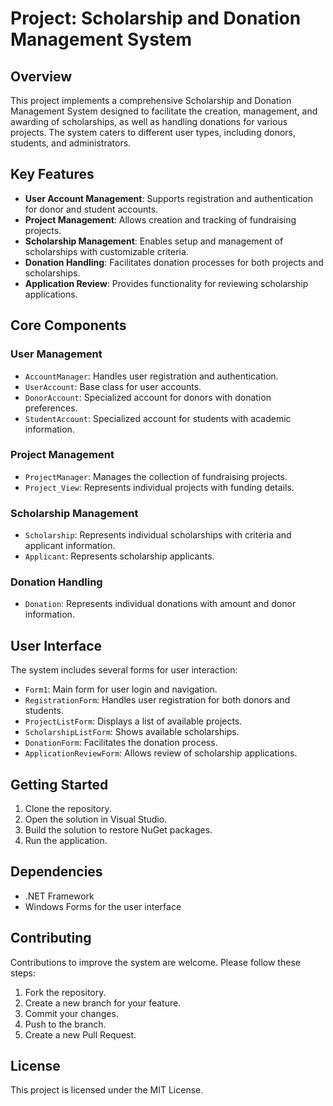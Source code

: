 # Project: Scholarship and Donation Management System

## Overview

This project implements a comprehensive Scholarship and Donation Management System designed to facilitate the creation, management, and awarding of scholarships, as well as handling donations for various projects. The system caters to different user types, including donors, students, and administrators.

## Key Features

- **User Account Management**: Supports registration and authentication for donor and student accounts.
- **Project Management**: Allows creation and tracking of fundraising projects.
- **Scholarship Management**: Enables setup and management of scholarships with customizable criteria.
- **Donation Handling**: Facilitates donation processes for both projects and scholarships.
- **Application Review**: Provides functionality for reviewing scholarship applications.

## Core Components

### User Management
- `AccountManager`: Handles user registration and authentication.
- `UserAccount`: Base class for user accounts.
- `DonorAccount`: Specialized account for donors with donation preferences.
- `StudentAccount`: Specialized account for students with academic information.

### Project Management
- `ProjectManager`: Manages the collection of fundraising projects.
- `Project_View`: Represents individual projects with funding details.

### Scholarship Management
- `Scholarship`: Represents individual scholarships with criteria and applicant information.
- `Applicant`: Represents scholarship applicants.

### Donation Handling
- `Donation`: Represents individual donations with amount and donor information.

## User Interface

The system includes several forms for user interaction:

- `Form1`: Main form for user login and navigation.
- `RegistrationForm`: Handles user registration for both donors and students.
- `ProjectListForm`: Displays a list of available projects.
- `ScholarshipListForm`: Shows available scholarships.
- `DonationForm`: Facilitates the donation process.
- `ApplicationReviewForm`: Allows review of scholarship applications.

## Getting Started

1. Clone the repository.
2. Open the solution in Visual Studio.
3. Build the solution to restore NuGet packages.
4. Run the application.

## Dependencies

- .NET Framework
- Windows Forms for the user interface

## Contributing

Contributions to improve the system are welcome. Please follow these steps:

1. Fork the repository.
2. Create a new branch for your feature.
3. Commit your changes.
4. Push to the branch.
5. Create a new Pull Request.

## License

This project is licensed under the MIT License.


